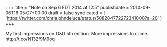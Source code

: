 +++
title = "Note on Sep 6 EDT 2014 at 12:5"
publishdate = 2014-09-06T16:05:07+00:00
draft = false
syndicated = [ 'https://twitter.com/chrisjohndeluca/status/508284772272341000?s=20' ]
+++

My first impressions on D&amp;D 5th edition. More impressions to come. http://t.co/N132f9M9oq
